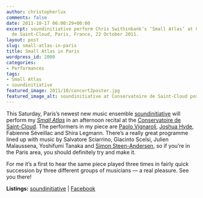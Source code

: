 ```yaml
---
author: christopherlux
comments: false
date: 2011-10-17 06:00:29+00:00
excerpt: soundinitiative perform Chris Swithinbank’s ‘Small Atlas’ at Conservatoire
  de Saint-Cloud, Paris, France, 22 October 2011.
layout: post
slug: small-atlas-in-paris
title: Small Atlas in Paris
wordpress_id: 2080
categories:
- Performances
tags:
- Small Atlas
- soundinitiative
featured_image: 2011/10/concert2poster.jpg
featured_image_alt: soundinitiative at Conservatoire de Saint-Cloud poster
---
```


This Saturday, Paris’s newest new music ensemble [soundinitiative](http://www.soundinitiative.fr) will perform my [_Small Atlas_](/2011/05/small-atlas/) in an afternoon recital at the [Conservatoire de Saint-Cloud](http://www.conservatoiresaintcloud.com). The performers in my piece are [Paolo Vignaroli](http://www.paolovignaroli.com/), [Joshua Hyde](http://www.joshuahyde.com), Fabienne Séveillac and Shira Legmann. There’s a really great programme lined up with music by Salvatore Sciarrino, Giacinto Scelsi, Julien Malaussena, Yoshifumi Tanaka and [Simon Steen-Andersen](http://www.simonsteenandersen.dk/), so if you’re in the Paris area, you should definitely try and make it.

For me it’s a first to hear the same piece played three times in fairly quick succession by three different groups of musicians — a real pleasure. See you there!

**Listings:** [soundinitiative](http://www.soundinitiative.fr/enconcert2.html) \| [Facebook](http://www.facebook.com/event.php?eid=276712919027359)
